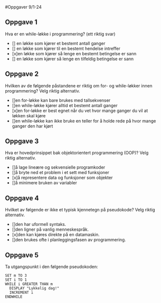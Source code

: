 #Oppgaver 9/1-24

## Oppgave 1
Hva er en while-løkke i programmering? (ett riktig svar)

- []  en løkke som kjører et bestemt antall ganger
- []  en løkke som kjører til en bestemt hendelse intreffer
- [x]en løkke som kjører så lenge en bestemt betingelse er sann
- []  en løkke som kjører så lenge en tilfeldig betingelse er sann


## Oppgave 2
Hvilken av de følgende påstandene er riktig om for- og while-løkker innen programmering? Velg riktig alternativ.

- []en for-løkke kan bare brukes med tallsekvenser
- []en while-løkke kjører alltid et bestemt antall ganger
- [x]en for-løkke er best egnet når du vet hvor mange ganger du vil at løkken skal kjøre
- []en while-løkke kan ikke bruke en teller for å holde rede på hvor mange ganger den har kjørt

## Oppgave 3
Hva er hovedprinsippet bak objektorientert programmering (OOP)? Velg riktig alternativ.

- []å lage lineære og sekvensielle programkoder
- []å bryte ned et problem i et sett med funksjoner
- [x]å representere data og funksjoner som objekter
- []å minimere bruken av variabler

## Oppgave 4
Hvilket av følgende er ikke et typisk kjennetegn på pseudokode? Velg riktig alternativ.

- []den har uformell syntaks.
- []den ligner på vanlig menneskespråk.
- [x]den kan kjøres direkte på en datamaskin.
- []den brukes ofte i planleggingsfasen av programmering.

## Oppgave 5
Ta utgangspunkt i den følgende pseudokoden:
```psuedo
SET m TO 3
SET i TO 1
WHILE i GREATER THAN m
  DISPLAY "Lykkelig dag!"
  INCREMENT i
ENDWHILE
```